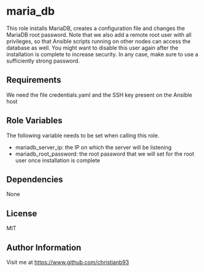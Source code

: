 maria_db
=========

This role installs MariaDB, creates a configuration file and changes the MariaDB root password. Note that we also add a remote root user with all privileges, so that Ansible scripts running on other nodes can access the database as well. You might want to disable this user again after the installation is complete to increase security. In any case, make sure to use a sufficiently strong password.

Requirements
------------

We need the file credentials.yaml and the SSH key present on the Ansible host

Role Variables
--------------

The following variable needs to be set when calling this role.

* mariadb_server_ip: the IP on which the server will be listening
* mariadb_root_password: the root password that we will set for the root user once installation is complete

Dependencies
------------

None


License
-------

MIT

Author Information
------------------

Visit me at https://www.github.com/christianb93

